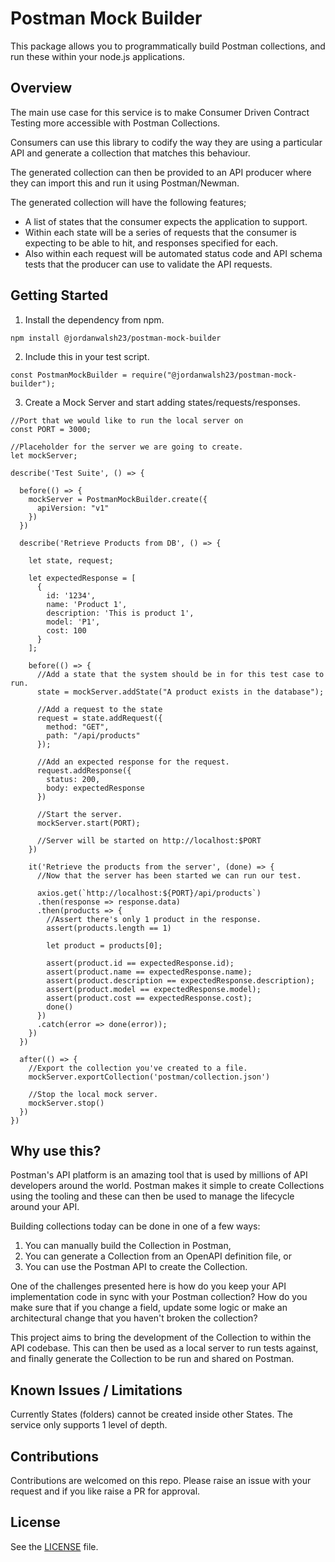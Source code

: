 # Postman Mock Builder

This package allows you to programmatically build Postman collections, and run these within your node.js applications.

## Overview

The main use case for this service is to make Consumer Driven Contract Testing more accessible with Postman Collections.

Consumers can use this library to codify the way they are using a particular API and generate a collection that matches this behaviour.

The generated collection can then be provided to an API producer where they can import this and run it using Postman/Newman.

The generated collection will have the following features;

- A list of states that the consumer expects the application to support.
- Within each state will be a series of requests that the consumer is expecting to be able to hit, and responses specified for each.
- Also within each request will be automated status code and API schema tests that the producer can use to validate the API requests.

## Getting Started

1. Install the dependency from npm.

```
npm install @jordanwalsh23/postman-mock-builder
```

2. Include this in your test script.

```
const PostmanMockBuilder = require("@jordanwalsh23/postman-mock-builder");
```

3. Create a Mock Server and start adding states/requests/responses.

```
//Port that we would like to run the local server on
const PORT = 3000;

//Placeholder for the server we are going to create.
let mockServer;

describe('Test Suite', () => {

  before(() => {
    mockServer = PostmanMockBuilder.create({
      apiVersion: "v1"
    })
  })

  describe('Retrieve Products from DB', () => {

    let state, request;

    let expectedResponse = [
      {
        id: '1234',
        name: 'Product 1',
        description: 'This is product 1',
        model: 'P1',
        cost: 100
      }
    ];

    before(() => {
      //Add a state that the system should be in for this test case to run.
      state = mockServer.addState("A product exists in the database");

      //Add a request to the state
      request = state.addRequest({
        method: "GET",
        path: "/api/products" 
      });

      //Add an expected response for the request.
      request.addResponse({
        status: 200,
        body: expectedResponse
      })

      //Start the server.
      mockServer.start(PORT);

      //Server will be started on http://localhost:$PORT
    })

    it('Retrieve the products from the server', (done) => {
      //Now that the server has been started we can run our test.

      axios.get(`http://localhost:${PORT}/api/products`)
      .then(response => response.data)
      .then(products => {
        //Assert there's only 1 product in the response.
        assert(products.length == 1)

        let product = products[0];

        assert(product.id == expectedResponse.id);
        assert(product.name == expectedResponse.name);
        assert(product.description == expectedResponse.description);
        assert(product.model == expectedResponse.model);
        assert(product.cost == expectedResponse.cost);
        done()
      })
      .catch(error => done(error));
    })
  })

  after(() => {
    //Export the collection you've created to a file.
    mockServer.exportCollection('postman/collection.json')

    //Stop the local mock server.
    mockServer.stop()
  })
})
```

## Why use this?

Postman's API platform is an amazing tool that is used by millions of API developers around the world. Postman makes it simple to create Collections using the tooling and these can then be used to manage the lifecycle around your API.

Building collections today can be done in one of a few ways:

1. You can manually build the Collection in Postman,
2. You can generate a Collection from an OpenAPI definition file, or
3. You can use the Postman API to create the Collection.

One of the challenges presented here is how do you keep your API implementation code in sync with your Postman collection?  How do you make sure that if you change a field, update some logic or make an architectural change that you haven't broken the collection?

This project aims to bring the development of the Collection to within the API codebase. This can then be used as a local server to run tests against, and finally generate the Collection to be run and shared on Postman.

## Known Issues / Limitations

Currently States (folders) cannot be created inside other States. The service only supports 1 level of depth.

## Contributions

Contributions are welcomed on this repo. Please raise an issue with your request and if you like raise a PR for approval.

## License

See the [LICENSE](LICENSE) file.


